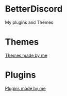 # BetterDiscord
My plugins and Themes
# Themes
<a href="https://github.com/ll-Exanime-ll/BetterDiscord/tree/main/Themes">Themes made by me</a>
# Plugins
<a href="https://github.com/ll-Exanime-ll/BetterDiscord/tree/main/Plugins">Plugins made by me</a>
